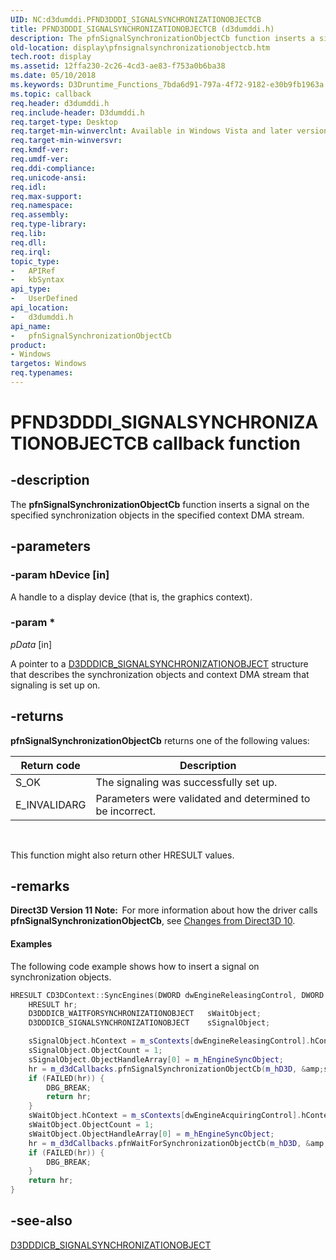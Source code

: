 ```yaml
---
UID: NC:d3dumddi.PFND3DDDI_SIGNALSYNCHRONIZATIONOBJECTCB
title: PFND3DDDI_SIGNALSYNCHRONIZATIONOBJECTCB (d3dumddi.h)
description: The pfnSignalSynchronizationObjectCb function inserts a signal on the specified synchronization objects in the specified context DMA stream.
old-location: display\pfnsignalsynchronizationobjectcb.htm
tech.root: display
ms.assetid: 12ffa230-2c26-4cd3-ae83-f753a0b6ba38
ms.date: 05/10/2018
ms.keywords: D3Druntime_Functions_7bda6d91-797a-4f72-9182-e30b9fb1963a.xml, PFND3DDDI_SIGNALSYNCHRONIZATIONOBJECTCB, PFND3DDDI_SIGNALSYNCHRONIZATIONOBJECTCB callback, d3dumddi/pfnSignalSynchronizationObjectCb, display.pfnsignalsynchronizationobjectcb, pfnSignalSynchronizationObjectCb, pfnSignalSynchronizationObjectCb callback function [Display Devices]
ms.topic: callback
req.header: d3dumddi.h
req.include-header: D3dumddi.h
req.target-type: Desktop
req.target-min-winverclnt: Available in Windows Vista and later versions of the Windows operating systems.
req.target-min-winversvr: 
req.kmdf-ver: 
req.umdf-ver: 
req.ddi-compliance: 
req.unicode-ansi: 
req.idl: 
req.max-support: 
req.namespace: 
req.assembly: 
req.type-library: 
req.lib: 
req.dll: 
req.irql: 
topic_type:
-	APIRef
-	kbSyntax
api_type:
-	UserDefined
api_location:
-	d3dumddi.h
api_name:
-	pfnSignalSynchronizationObjectCb
product:
- Windows
targetos: Windows
req.typenames: 
---
```


# PFND3DDDI_SIGNALSYNCHRONIZATIONOBJECTCB callback function


## -description


The <b>pfnSignalSynchronizationObjectCb</b> function inserts a signal on the specified synchronization objects in the specified context DMA stream. 


## -parameters




### -param hDevice [in]

A handle to a display device (that is, the graphics context).


### -param *


*pData* [in]

A pointer to a <a href="https://msdn.microsoft.com/library/windows/hardware/ff544274">D3DDDICB_SIGNALSYNCHRONIZATIONOBJECT</a> structure that describes the synchronization objects and context DMA stream that signaling is set up on. 


## -returns



<b>pfnSignalSynchronizationObjectCb</b> returns one of the following values:

|Return code|Description|
|--- |--- |
|S_OK|The signaling was successfully set up.|
|E_INVALIDARG|Parameters were validated and determined to be incorrect.|
 

This function might also return other HRESULT values.




## -remarks




<b>Direct3D Version 11 Note:  </b>For more information about how the driver calls <b>pfnSignalSynchronizationObjectCb</b>, see <a href="https://msdn.microsoft.com/014a5e44-f8c4-45c0-96e8-d82f37b8b28d">Changes from Direct3D 10</a>.




#### Examples

The following code example shows how to insert a signal on synchronization objects.

```cpp
HRESULT CD3DContext::SyncEngines(DWORD dwEngineReleasingControl, DWORD dwEngineAcquiringControl) {
    HRESULT hr;
    D3DDDICB_WAITFORSYNCHRONIZATIONOBJECT   sWaitObject;
    D3DDDICB_SIGNALSYNCHRONIZATIONOBJECT    sSignalObject;

    sSignalObject.hContext = m_sContexts[dwEngineReleasingControl].hContext;
    sSignalObject.ObjectCount = 1;
    sSignalObject.ObjectHandleArray[0] = m_hEngineSyncObject;
    hr = m_d3dCallbacks.pfnSignalSynchronizationObjectCb(m_hD3D, &amp;sSignalObject);
    if (FAILED(hr)) {
        DBG_BREAK;
        return hr;
    }
    sWaitObject.hContext = m_sContexts[dwEngineAcquiringControl].hContext;
    sWaitObject.ObjectCount = 1;
    sWaitObject.ObjectHandleArray[0] = m_hEngineSyncObject;
    hr = m_d3dCallbacks.pfnWaitForSynchronizationObjectCb(m_hD3D, &amp;sWaitObject);
    if (FAILED(hr)) {
        DBG_BREAK;        
    }
    return hr;
}
```


## -see-also




<a href="https://msdn.microsoft.com/library/windows/hardware/ff544274">D3DDDICB_SIGNALSYNCHRONIZATIONOBJECT</a>
 

 

